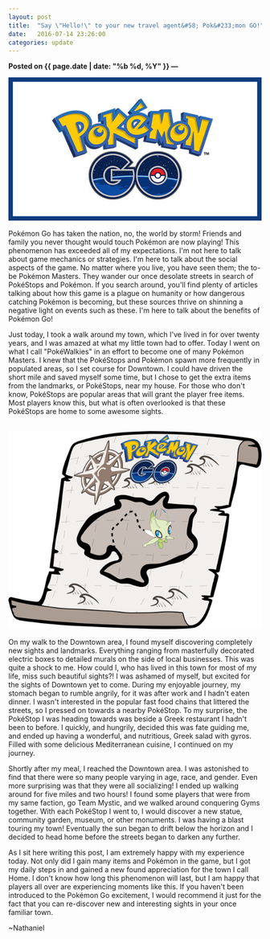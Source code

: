 ```yaml
---
layout: post
title:  "Say \"Hello!\" to your new travel agent&#58; Pok&#233;mon GO!"
date:   2016-07-14 23:26:00
categories: update
---
```

**Posted on {{ page.date | date: "%b %d, %Y" }} &mdash;**

<img src="/../_images/pokemon-go.jpg" alt="Pokemon go"/>

<p>
Pok&#233;mon Go has taken the nation, no, the world by storm! Friends and family you
never thought would touch Pok&#233;mon are now playing! This phenomenon has exceeded
all of my expectations. I'm not here to talk about game mechanics or strategies. 
I'm here to talk about the social aspects of the game. No matter where
you live, you have seen them; the to-be Pok&#233;mon Masters. They wander our once
desolate streets in search of Pok&#233;Stops and Pok&#233;mon. If you search around, you'll
find plenty of articles talking about how this game is a plague on humanity or
how dangerous catching Pok&#233;mon is becoming, but these sources thrive on shinning
a negative light on events such as these. I'm here to talk about the benefits of
Pok&#233;mon Go!
</p>

<p>
Just today, I took a walk around my town, which I've lived in for over twenty
years, and I was amazed at what my little town had to offer. Today I went on what I call "Pok&#233;Walkies"
in an effort to become one of many Pok&#233;mon Masters. I knew that the Pok&#233;Stops and
Pok&#233;mon spawn more frequently in populated
areas, so I set course for Downtown. I could have driven the short mile and saved myself some time, 
but I chose to get the extra items from the
landmarks, or Pok&#233;Stops, near my house. For those who don't know, Pok&#233;Stops are popular areas
that will grant the player free items. Most players know this, but what is often
overlooked is that these Pok&#233;Stops are home to some awesome sights.
</p>
<br/>
<img src="/../_images/pokemon-go-2.png" alt="Pokemon go"/>
<br/>
<p>
On my walk to the Downtown area, I found myself discovering completely new sights and
landmarks. Everything ranging from masterfully decorated electric boxes to detailed murals on the side
of local businesses. This was quite a shock to me. How could I, who has lived in this
town for most of my life, miss such beautiful sights?! I was ashamed of myself, but
excited for the sights of Downtown yet to come. During my enjoyable journey, my stomach began to rumble angrily, for it was after work and I hadn't eaten dinner. I wasn't
interested in the popular fast food chains that littered the streets, so I pressed on towards a nearby
Pok&#233;Stop. To my surprise, the Pok&#233;Stop I was heading towards was beside a Greek
restaurant I hadn't been to before. I quickly, and hungrily, decided this was
fate guiding me, and ended up having a wonderful, and nutritious, Greek salad with gyros. Filled with
some delicious Mediterranean cuisine, I continued on my journey.
</p>

<p>
Shortly after my meal, I reached the Downtown area. I was astonished to find that
there were so many people varying in age, race, and gender. Even more surprising
was that they were all socializing! I ended up walking around for five miles and
two hours! I found some players that were from my same faction, go Team Mystic, and
we walked around conquering Gyms together. With each Pok&#233;Stop I went to, I would
discover a new statue, community garden, museum, or other monuments. I was having a blast touring my town!
Eventually the sun began to drift below the horizon and I decided to head home before the streets began to darken any further.
</p>

<p>
As I sit here writing this post, I am extremely happy with my experience today.
Not only did I gain many items and Pok&#233;mon in the game, but I got my daily steps in and gained a new found appreciation for the town I call Home. I don't know how long this phenomenon
 will last, but I am happy that players all over are experiencing moments like this. If you haven't
been introduced to the Pok&#233;mon Go excitement, I would recommend it just for the fact
that you can re-discover new and interesting sights in your once familiar town. 
</p>

<p>
~Nathaniel
</p>
